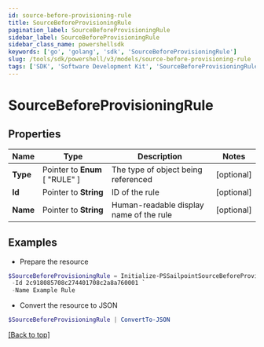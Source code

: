```yaml
---
id: source-before-provisioning-rule
title: SourceBeforeProvisioningRule
pagination_label: SourceBeforeProvisioningRule
sidebar_label: SourceBeforeProvisioningRule
sidebar_class_name: powershellsdk
keywords: ['go', 'golang', 'sdk', 'SourceBeforeProvisioningRule'] 
slug: /tools/sdk/powershell/v3/models/source-before-provisioning-rule
tags: ['SDK', 'Software Development Kit', 'SourceBeforeProvisioningRule']
---
```



# SourceBeforeProvisioningRule

## Properties

Name | Type | Description | Notes
------------ | ------------- | ------------- | -------------
**Type** |  Pointer to  **Enum** [  "RULE" ] | The type of object being referenced | [optional] 
**Id** |  Pointer to **String** | ID of the rule | [optional] 
**Name** |  Pointer to **String** | Human-readable display name of the rule | [optional] 

## Examples

- Prepare the resource
```powershell
$SourceBeforeProvisioningRule = Initialize-PSSailpointSourceBeforeProvisioningRule  -Type RULE `
 -Id 2c918085708c274401708c2a8a760001 `
 -Name Example Rule
```

- Convert the resource to JSON
```powershell
$SourceBeforeProvisioningRule | ConvertTo-JSON
```


[[Back to top]](#) 

